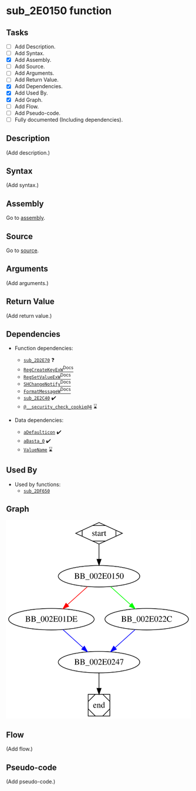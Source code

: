# sub_2E0150 function

## Tasks

- [ ] Add Description.
- [ ] Add Syntax.
- [X] Add Assembly.
- [ ] Add Source.
- [ ] Add Arguments.
- [ ] Add Return Value.
- [X] Add Dependencies.
- [X] Add Used By.
- [X] Add Graph.
- [ ] Add Flow.
- [ ] Add Pseudo-code.
- [ ] Fully documented (Including dependencies).

## Description

(Add description.)

## Syntax

(Add syntax.)

## Assembly

Go to [assembly](../asm/sub_2E0150.asm).

## Source

Go to [source](../cc/sub_2E0150.cc).

## Arguments

(Add arguments.)

## Return Value

(Add return value.)

## Dependencies

* Function dependencies:
  * [`sub_2D2E70`](sub_2D2E70.md) ❓
  * [`RegCreateKeyExW`<sup>Docs</sup>](https://docs.microsoft.com/en-us/windows/win32/api/winreg/nf-winreg-regcreatekeyexw)
  * [`RegSetValueExW`<sup>Docs</sup>](https://docs.microsoft.com/en-us/windows/win32/api/winreg/nf-winreg-regsetvalueexw)
  * [`SHChangeNotify`<sup>Docs</sup>](https://docs.microsoft.com/en-us/windows/win32/api/shlobj_core/nf-shlobj_core-shchangenotify)
  * [`FormatMessageW`<sup>Docs</sup>](https://docs.microsoft.com/en-us/windows/win32/api/winbase/nf-winbase-formatmessagew)
  * [`sub_2E2C40`](sub_2E2C40.md) ✔️
  * [`@__security_check_cookie@4`](@__security_check_cookie@4.md) ⌛

* Data dependencies:
  * [`aDefaulticon`](aDefaulticon.md) ✔️
  * [`aBasta_0`](aBasta_0.md) ✔️
  * [`ValueName`](ValueName.md) ⌛

## Used By

* Used by functions:
  * [`sub_2DF650`](sub_2DF650.md)

## Graph

![sub_2E0150 Graph](../svg/sub_2E0150.svg "sub_2E0150 Graph")

## Flow

(Add flow.)

## Pseudo-code

(Add pseudo-code.)


